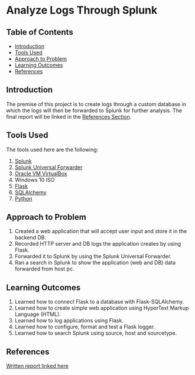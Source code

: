 # Analyze Logs Through Splunk

## Table of Contents

- [Introduction](#Introduction)
- [Tools Used](#Tools-Used)
- [Approach to Problem](#Approach-to-Problem)
- [Learning Outcomes](#Learning-Outcomes)
- [References](#References)

<h2 id="#Introduction">Introduction</h2>

The premise of this project is to create logs through a custom database in which the logs will then be forwarded to Splunk for further analysis. The final report will be linked in the [References Section](#References).

<h2 id="#Tools-Used">Tools Used</h2>

The tools used here are the following:

1. [Splunk](https://www.splunk.com/)
2. [Splunk Universal Forwarder](https://www.splunk.com/en_us/download/universal-forwarder.html)
3. [Oracle VM VirtualBox](https://www.virtualbox.org/)
4. Windows 10 ISO
5. [Flask](https://flask.palletsprojects.com/en/2.3.x/)
6. [SQLAlchemy](https://www.sqlalchemy.org/)
7. [Python](https://www.python.org/downloads/)

<h2 id="#Approach-to-Problem">Approach to Problem</h2>

1. Created a web application that will accept user input and store it in the backend DB.
2. Recorded HTTP server and DB logs the application creates by using Flask.
3. Forwarded it to Splunk by using the Splunk Universal Forwarder.
4. Ran a search in Splunk to show the application (web and DB) data forwarded from host pc.

<h2 id="#Learning-Outcomes">Learning Outcomes</h2>

1. Learned how to connect Flask to a database with Flask-SQLAlchemy.
2. Learned how to create simple web application using HyperText Markup Language (HTML).
3. Learned how to log applications using Flask.
4. Learned how to configure, format and test a Flask logger.
5. Learned how to search Splunk using source, host and sourcetype.

## References

[Written report linked here]()
